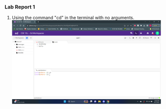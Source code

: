 ### Lab Report 1

1. Using the command "cd" in the terminal with no arguments.
![Image](CD_no_arguments.png)



